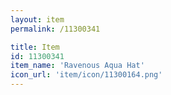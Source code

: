 ```yaml
---
layout: item
permalink: /11300341

title: Item
id: 11300341
item_name: 'Ravenous Aqua Hat'
icon_url: 'item/icon/11300164.png'
---
```

